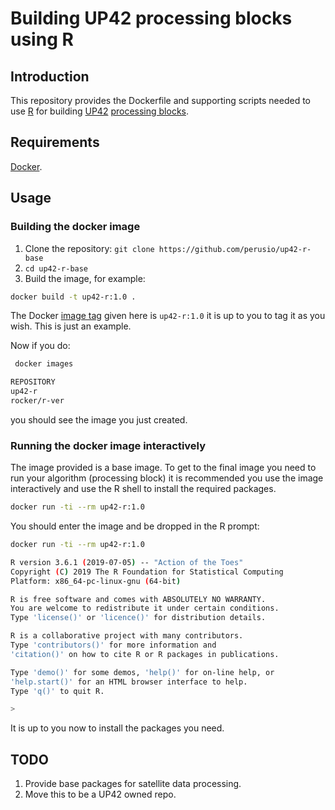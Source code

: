 # Building UP42 processing blocks using R

## Introduction

This repository provides the Dockerfile and supporting scripts needed
to use [R](https://en.wikipedia.org/wiki/R_(programming_language)) for
building [UP42](https://up42.com) 
[processing blocks](https://docs.up42.com/getting-started/core-concepts.html#blocks).

## Requirements

 [Docker](https://docs.docker.com/install/).
 
## Usage

### Building the docker image

 1. Clone the repository: `git clone https://github.com/perusio/up42-r-base`
 2. `cd up42-r-base`
 2. Build the image, for example:
 ```bash
 docker build -t up42-r:1.0 . 
 ```

The Docker 
[image tag](https://docs.docker.com/engine/reference/commandline/build/#tag-an-image--t)
given here is `up42-r:1.0` it is up to you to tag it as you
wish. This is just an example.
 
Now if you do:
 
```bash
 docker images
```
 
```bash
REPOSITORY                                                                                 TAG                 IMAGE ID            CREATED             SIZE
up42-r                                                                                     1.0                 d179fa0172df        11 hours ago        606MB
rocker/r-ver                                                                               latest              d179fa0172df        11 hours ago        606MB
```

you should see the image you just created.
 
 
### Running the docker image interactively
 
The image provided is a base image. To get to the final image you need
to run your algorithm (processing block) it is recommended you use the
image interactively and use the R shell to install the required
packages.


```bash
docker run -ti --rm up42-r:1.0

```

You should enter the image and be dropped in the R prompt:

```bash
docker run -ti --rm up42-r:1.0

R version 3.6.1 (2019-07-05) -- "Action of the Toes"
Copyright (C) 2019 The R Foundation for Statistical Computing
Platform: x86_64-pc-linux-gnu (64-bit)

R is free software and comes with ABSOLUTELY NO WARRANTY.
You are welcome to redistribute it under certain conditions.
Type 'license()' or 'licence()' for distribution details.

R is a collaborative project with many contributors.
Type 'contributors()' for more information and
'citation()' on how to cite R or R packages in publications.

Type 'demo()' for some demos, 'help()' for on-line help, or
'help.start()' for an HTML browser interface to help.
Type 'q()' to quit R.

>
```

It is up to you now to install the packages you need.

## TODO

 1. Provide base packages for satellite data processing.
 2. Move this to be a UP42 owned repo.
